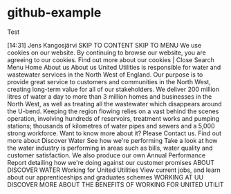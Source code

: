 # github-example
Test

[14:31] Jens Kangosjärvi
    SKIP TO CONTENT
SKIP TO MENU
We use cookies on our website. By continuing to browse our website, you are agreeing to our cookies. Find out more about our cookies | Close
Search Menu
Home About us
About us
United Utilities is responsible for water and wastewater services in the North West of England. Our purpose is to provide great service to customers and communities in the North West, creating long-term value for all of our stakeholders.
We deliver 200 million litres of water a day to more than 3 million homes and businesses in the North West, as well as treating all the wastewater which disappears around the U-bend.
Keeping the region flowing relies on a vast behind the scenes operation, involving hundreds of reservoirs, treatment works and pumping stations; thousands of kilometres of water pipes and sewers and a 5,000 strong workforce.
Want to know more about it? Please Contact us.
Find out more about Discover Water
See how we're performing
Take a look at how the water industry is performing in areas such as bills, water quality and customer satisfaction. We also produce our own Annual Performance Report detailing how we're doing against our customer promises
ABOUT DISCOVER WATER
Working for United Utilities
View current jobs, and learn about our apprenticeships and graduates schemes
WORKING AT UU
DISCOVER MORE ABOUT THE BENEFITS OF WORKING FOR UNITED UTILIT
